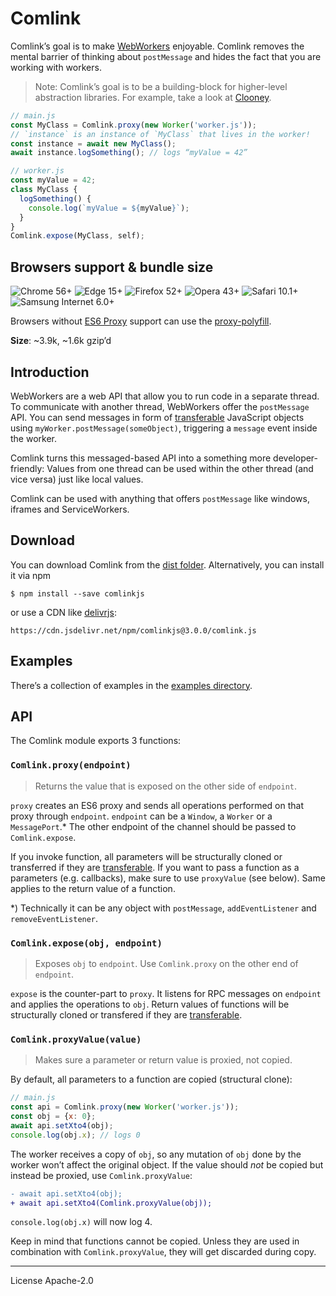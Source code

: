# Comlink

Comlink’s goal is to make [WebWorkers][webworker] enjoyable. Comlink removes the mental barrier of thinking about `postMessage` and hides the fact that you are working with workers.

> Note: Comlink’s goal is to be a building-block for higher-level abstraction libraries. For example, take a look at [Clooney].

```js
// main.js
const MyClass = Comlink.proxy(new Worker('worker.js'));
// `instance` is an instance of `MyClass` that lives in the worker!
const instance = await new MyClass();
await instance.logSomething(); // logs “myValue = 42”
```

```js
// worker.js
const myValue = 42;
class MyClass {
  logSomething() {
    console.log(`myValue = ${myValue}`);
  }
}
Comlink.expose(MyClass, self);
```

## Browsers support & bundle size

![Chrome 56+](https://img.shields.io/badge/Chrome-56+-green.svg?style=flat-square)
![Edge 15+](https://img.shields.io/badge/Edge-15+-green.svg?style=flat-square)
![Firefox 52+](https://img.shields.io/badge/Firefox-52+-green.svg?style=flat-square)
![Opera 43+](https://img.shields.io/badge/Opera-43+-green.svg?style=flat-square)
![Safari 10.1+](https://img.shields.io/badge/Safari-10.1+-green.svg?style=flat-square)
![Samsung Internet 6.0+](https://img.shields.io/badge/Samsung_Internet-6.0+-green.svg?style=flat-square)

Browsers without [ES6 Proxy] support can use the [proxy-polyfill].

**Size**: ~3.9k, ~1.6k gzip’d

## Introduction

WebWorkers are a web API that allow you to run code in a separate thread. To communicate with another thread, WebWorkers offer the `postMessage` API. You can send messages in form of [transferable] JavaScript objects using `myWorker.postMessage(someObject)`, triggering a `message` event inside the worker.

Comlink turns this messaged-based API into a something more developer-friendly: Values from one thread can be used within the other thread (and vice versa) just like local values.

Comlink can be used with anything that offers `postMessage` like windows, iframes and ServiceWorkers.

## Download

You can download Comlink from the [dist folder][dist]. Alternatively, you can
install it via npm

```
$ npm install --save comlinkjs
```

or use a CDN like [delivrjs]:

```
https://cdn.jsdelivr.net/npm/comlinkjs@3.0.0/comlink.js
```

## Examples

There’s a collection of examples in the [examples directory][examples].

## API

The Comlink module exports 3 functions:

### `Comlink.proxy(endpoint)`

> Returns the value that is exposed on the other side of `endpoint`.

`proxy` creates an ES6 proxy and sends all operations performed on that proxy through `endpoint`. `endpoint` can be a `Window`, a `Worker` or a `MessagePort`.\* The other endpoint of the channel should be passed to `Comlink.expose`.

If you invoke function, all parameters will be structurally cloned or transferred if they are [transferable]. If you want to pass a function as a parameters (e.g. callbacks), make sure to use `proxyValue` (see below). Same applies to the return value of a function.

\*) Technically it can be any object with `postMessage`, `addEventListener` and
`removeEventListener`.

### `Comlink.expose(obj, endpoint)`

> Exposes `obj` to `endpoint`. Use `Comlink.proxy` on the other end of `endpoint`.

`expose` is the counter-part to `proxy`. It listens for RPC messages on `endpoint` and applies the operations to `obj`. Return values of functions will be structurally cloned or transfered if they are [transferable].

### `Comlink.proxyValue(value)`

> Makes sure a parameter or return value is proxied, not copied.

By default, all parameters to a function are copied (structural clone):

```js
// main.js
const api = Comlink.proxy(new Worker('worker.js'));
const obj = {x: 0};
await api.setXto4(obj);
console.log(obj.x); // logs 0
```

The worker receives a copy of `obj`, so any mutation of `obj` done by the worker won’t affect the original object. If the value should _not_ be copied but instead be proxied, use `Comlink.proxyValue`:

```diff
- await api.setXto4(obj);
+ await api.setXto4(Comlink.proxyValue(obj));
```

`console.log(obj.x)` will now log 4.

Keep in mind that functions cannot be copied. Unless they are used in combination with `Comlink.proxyValue`, they will get discarded during copy.

[clooney]: https://github.com/GoogleChromeLabs/clooney
[webworker]: https://developer.mozilla.org/en-US/docs/Web/API/Web_Workers_API
[umd]: https://github.com/umdjs/umd
[transferable]: https://developer.mozilla.org/en-US/docs/Web/API/Transferable
[messageport]: https://developer.mozilla.org/en-US/docs/Web/API/MessagePort
[examples]: https://github.com/GoogleChromeLabs/comlink/tree/master/docs/examples
[dist]: https://github.com/GoogleChromeLabs/comlink/tree/master/dist
[delivrjs]: https://cdn.jsdelivr.net/
[es6 proxy]: https://developer.mozilla.org/en-US/docs/Web/JavaScript/Reference/Global_Objects/Proxy
[proxy-polyfill]: https://github.com/GoogleChrome/proxy-polyfill

---

License Apache-2.0
